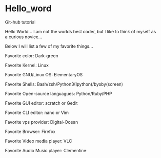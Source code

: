 # Hello_word
Git-hub tutorial

Hello World... 
I am not the worlds best coder, but I like to think of myself as a curious novice...

Below I will list a few of my favorite things...

Favorite color: Dark-green

Favorite Kernel: Linux

Favorite GNU/Linux OS: ElementaryOS

Favorite Shells: Bash/zsh/Python3(Ipython)/byoby(screen)

Favorite Open-source languagues: Python/Ruby/PHP

Favorite GUI editor: scratch or Gedit

Favorite CLI editor: nano or Vim

Favorite vps provider: Digital-Ocean

Favorite Browser: Firefox

Favorite Video media player: VLC

Favorite Audio Music player: Clementine
